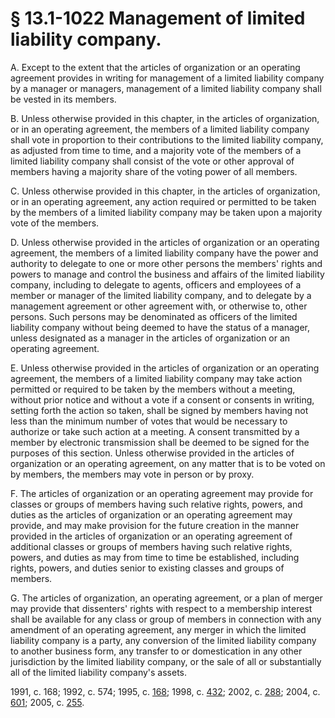 # § 13.1-1022 Management of limited liability company.

<p>A. Except to the extent that the articles of organization or an operating agreement provides in writing for management of a limited liability company by a manager or managers, management of a limited liability company shall be vested in its members.</p><p>B. Unless otherwise provided in this chapter, in the articles of organization, or in an operating agreement, the members of a limited liability company shall vote in proportion to their contributions to the limited liability company, as adjusted from time to time, and a majority vote of the members of a limited liability company shall consist of the vote or other approval of members having a majority share of the voting power of all members.</p><p>C. Unless otherwise provided in this chapter, in the articles of organization, or in an operating agreement, any action required or permitted to be taken by the members of a limited liability company may be taken upon a majority vote of the members.</p><p>D. Unless otherwise provided in the articles of organization or an operating agreement, the members of a limited liability company have the power and authority to delegate to one or more other persons the members' rights and powers to manage and control the business and affairs of the limited liability company, including to delegate to agents, officers and employees of a member or manager of the limited liability company, and to delegate by a management agreement or other agreement with, or otherwise to, other persons. Such persons may be denominated as officers of the limited liability company without being deemed to have the status of a manager, unless designated as a manager in the articles of organization or an operating agreement.</p><p>E. Unless otherwise provided in the articles of organization or an operating agreement, the members of a limited liability company may take action permitted or required to be taken by the members without a meeting, without prior notice and without a vote if a consent or consents in writing, setting forth the action so taken, shall be signed by members having not less than the minimum number of votes that would be necessary to authorize or take such action at a meeting. A consent transmitted by a member by electronic transmission shall be deemed to be signed for the purposes of this section. Unless otherwise provided in the articles of organization or an operating agreement, on any matter that is to be voted on by members, the members may vote in person or by proxy.</p><p>F. The articles of organization or an operating agreement may provide for classes or groups of members having such relative rights, powers, and duties as the articles of organization or an operating agreement may provide, and may make provision for the future creation in the manner provided in the articles of organization or an operating agreement of additional classes or groups of members having such relative rights, powers, and duties as may from time to time be established, including rights, powers, and duties senior to existing classes and groups of members.</p><p>G. The articles of organization, an operating agreement, or a plan of merger may provide that dissenters' rights with respect to a membership interest shall be available for any class or group of members in connection with any amendment of an operating agreement, any merger in which the limited liability company is a party, any conversion of the limited liability company to another business form, any transfer to or domestication in any other jurisdiction by the limited liability company, or the sale of all or substantially all of the limited liability company's assets.</p><p>1991, c. 168; 1992, c. 574; 1995, c. <a href='http://lis.virginia.gov/cgi-bin/legp604.exe?951+ful+CHAP0168'>168</a>; 1998, c. <a href='http://lis.virginia.gov/cgi-bin/legp604.exe?981+ful+CHAP0432'>432</a>; 2002, c. <a href='http://lis.virginia.gov/cgi-bin/legp604.exe?021+ful+CHAP0288'>288</a>; 2004, c. <a href='http://lis.virginia.gov/cgi-bin/legp604.exe?041+ful+CHAP0601'>601</a>; 2005, c. <a href='http://lis.virginia.gov/cgi-bin/legp604.exe?051+ful+CHAP0255'>255</a>.</p>